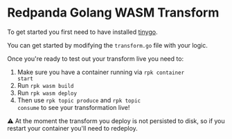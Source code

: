 # Redpanda Golang WASM Transform

To get started you first need to have installed [tinygo].

You can get started by modifying the <code>transform.go</code> file
with your logic.

Once you're ready to test out your transform live you need to:

1. Make sure you have a container running via <code>rpk container start</code>
1. Run <code>rpk wasm build</code>
1. Run <code>rpk wasm deploy</code>
1. Then use <code>rpk topic produce</code> and <code>rpk topic consume</code>
   to see your transformation live!

⚠️ At the moment the transform you deploy is not persisted to disk, so if you
restart your container you'll need to redeploy.

[tinygo]: https://tinygo.org/getting-started/install/
